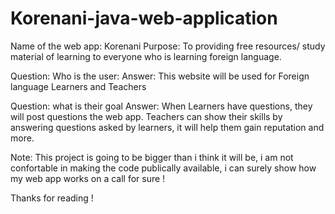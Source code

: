 # Korenani-java-web-application

Name of the web app: Korenani
Purpose: To providing free resources/ study material of learning to everyone who is learning foreign language.

Question: Who is the user: 
Answer: This website will be used for Foreign language Learners and Teachers

Question: what is their goal
Answer: When Learners have questions, they will post questions the web app.
        Teachers can show their skills by answering questions asked by learners, it will help them gain reputation and more.
        
        
Note: This project is going to be bigger than i think it will be, i am not confortable in making the code publically available, i can surely show how my web app works on a call for sure !

Thanks for reading ! 
